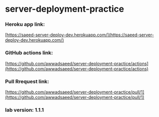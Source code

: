 # server-deployment-practice
### Heroku app link:  
[https://saeed-server-deploy-dev.herokuapp.com/](https://saeed-server-deploy-dev.herokuapp.com/)  
### GitHub actions link:
[https://github.com/awwadsaeed/server-deployment-practice/actions](https://github.com/awwadsaeed/server-deployment-practice/actions)  
### Pull Rrequest link:  
[https://github.com/awwadsaeed/server-deployment-practice/pull/1](https://github.com/awwadsaeed/server-deployment-practice/pull/1)  


### lab version: 1.1.1